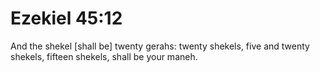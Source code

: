 # Ezekiel 45:12

And the shekel [shall be] twenty gerahs: twenty shekels, five and twenty shekels, fifteen shekels, shall be your maneh.